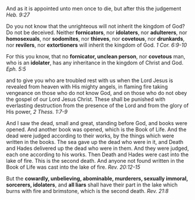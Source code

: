[x]: # (<!-- markdownlint-disable MD041 -->)

And as it is appointed unto men once to die, but after this the judgement *Heb.&nbsp;9:27*

Do you not know that the unrighteous will not inherit the kingdom of God? Do not be deceived. Neither **fornicators**, nor **idolaters**, nor **adulterers**, nor **homosexuals**, nor **sodomites**, nor **thieves**, nor **covetous**, nor **drunkards**, nor **revilers**, nor **extortioners** will inherit the kingdom of God. *1&nbsp;Cor.&nbsp;6:9-10*

For this you know, that no **fornicator, unclean person**, nor **covetous** man, who is an **idolater**, has any inheritance in the kingdom of Christ and God. *Eph.&nbsp;5:5*

and to give you who are troubled rest with us when the Lord Jesus is revealed from heaven with His mighty angels, in flaming fire taking vengeance on those who do not know God, and on those who do not obey the gospel of our Lord Jesus Christ. These shall be punished with everlasting destruction from the presence of the Lord and from the glory of His power, *2&nbsp;Thess.&nbsp;1:7-9*

And I saw the dead, small and great, standing before God, and books were opened. And another book was opened, which is the Book of Life. And the dead were judged according to their works, by the things which were written in the books. The sea gave up the dead who were in it, and Death and Hades delivered up the dead who were in them. And they were judged, each one according to his works. Then Death and Hades were cast into the lake of fire. This is the second death. And anyone not found written in the Book of Life was cast into the lake of fire. *Rev.&nbsp;20:12-15*

But the **cowardly, unbelieving, abominable, murderers, sexually immoral, sorcerers, idolaters**, and **all liars** shall have their part in the lake which burns with fire and brimstone, which is the second death. *Rev.&nbsp;21:8*
